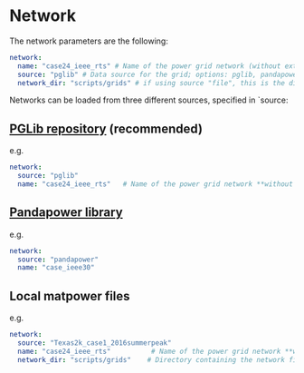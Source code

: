 # Network

The network parameters are the following:

```yaml
network:
  name: "case24_ieee_rts" # Name of the power grid network (without extension)
  source: "pglib" # Data source for the grid; options: pglib, pandapower, file
  network_dir: "scripts/grids" # if using source "file", this is the directory containing the network file (relative to the project root)

```

Networks can be loaded from three different sources, specified in `source:

## [PGLib repository](https://github.com/power-grid-lib/pglib-opf) (recommended)

e.g.
```yaml
network:
  source: "pglib"
  name: "case24_ieee_rts"   # Name of the power grid network **without the pglib prefix**
```

##  [Pandapower library](https://pandapower.readthedocs.io/en/v2.3.0/networks.html)

e.g.
```yaml
network:
  source: "pandapower"
  name: "case_ieee30"
```

## Local matpower files

e.g.
```yaml
network:
  source: "Texas2k_case1_2016summerpeak"
  name: "case24_ieee_rts"          # Name of the power grid network **without .m extension**
  network_dir: "scripts/grids"    # Directory containing the network files
```
